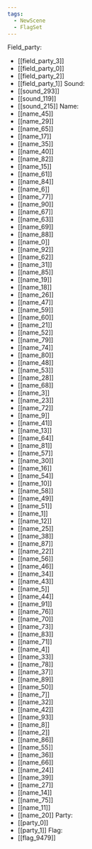 ```yaml
---
tags:
  - NewScene
  - FlagSet
---
```

Field_party:
- [[field_party_3]]
- [[field_party_0]]
- [[field_party_2]]
- [[field_party_1]]
Sound:
- [[sound_293]]
- [[sound_119]]
- [[sound_215]]
Name:
- [[name_45]]
- [[name_29]]
- [[name_65]]
- [[name_17]]
- [[name_35]]
- [[name_40]]
- [[name_82]]
- [[name_15]]
- [[name_61]]
- [[name_84]]
- [[name_6]]
- [[name_77]]
- [[name_90]]
- [[name_67]]
- [[name_63]]
- [[name_69]]
- [[name_88]]
- [[name_0]]
- [[name_92]]
- [[name_62]]
- [[name_31]]
- [[name_85]]
- [[name_19]]
- [[name_18]]
- [[name_26]]
- [[name_47]]
- [[name_59]]
- [[name_60]]
- [[name_21]]
- [[name_52]]
- [[name_79]]
- [[name_74]]
- [[name_80]]
- [[name_48]]
- [[name_53]]
- [[name_28]]
- [[name_68]]
- [[name_3]]
- [[name_23]]
- [[name_72]]
- [[name_9]]
- [[name_41]]
- [[name_13]]
- [[name_64]]
- [[name_81]]
- [[name_57]]
- [[name_30]]
- [[name_16]]
- [[name_54]]
- [[name_10]]
- [[name_58]]
- [[name_49]]
- [[name_51]]
- [[name_1]]
- [[name_12]]
- [[name_25]]
- [[name_38]]
- [[name_87]]
- [[name_22]]
- [[name_56]]
- [[name_46]]
- [[name_34]]
- [[name_43]]
- [[name_5]]
- [[name_44]]
- [[name_91]]
- [[name_76]]
- [[name_70]]
- [[name_73]]
- [[name_83]]
- [[name_71]]
- [[name_4]]
- [[name_33]]
- [[name_78]]
- [[name_37]]
- [[name_89]]
- [[name_50]]
- [[name_7]]
- [[name_32]]
- [[name_42]]
- [[name_93]]
- [[name_8]]
- [[name_2]]
- [[name_86]]
- [[name_55]]
- [[name_36]]
- [[name_66]]
- [[name_24]]
- [[name_39]]
- [[name_27]]
- [[name_14]]
- [[name_75]]
- [[name_11]]
- [[name_20]]
Party:
- [[party_0]]
- [[party_1]]
Flag:
- [[flag_9479]]
